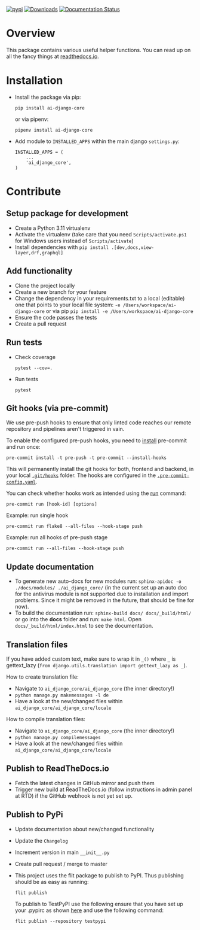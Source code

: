 [![pypi](https://img.shields.io/pypi/v/ai-django-core.svg)](https://pypi.python.org/pypi/ai-django-core/)
[![Downloads](https://pepy.tech/badge/ai-django-core)](https://pepy.tech/project/ai-django-core)
[![Documentation Status](https://readthedocs.org/projects/ai-django-core/badge/?version=latest)](https://ai-django-core.readthedocs.io/en/latest/?badge=latest)

# Overview

This package contains various useful helper functions. You can read up on all the fancy things at
[readthedocs.io](https://ai-django-core.readthedocs.io/en/latest/index.html).

# Installation

- Install the package via pip:

  `pip install ai-django-core`

  or via pipenv:

  `pipenv install ai-django-core`

- Add module to `INSTALLED_APPS` within the main django `settings.py`:

    ````
    INSTALLED_APPS = (
        ...
        'ai_django_core',
    )
     ````

# Contribute

## Setup package for development

- Create a Python 3.11 virtualenv
- Activate the virtualenv (take care that you need `Scripts/activate.ps1` for Windows users instead of
  `Scripts/activate`)
- Install dependencies with `pip install .[dev,docs,view-layer,drf,graphql]`

## Add functionality

- Clone the project locally
- Create a new branch for your feature
- Change the dependency in your requirements.txt to a local (editable) one that points to your local file system:
  `-e /Users/workspace/ai-django-core` or via pip  `pip install -e /Users/workspace/ai-django-core`
- Ensure the code passes the tests
- Create a pull request

## Run tests

- Check coverage
  ````
  pytest --cov=.
  ````

- Run tests
  ````
  pytest
  ````

## Git hooks (via pre-commit)

We use pre-push hooks to ensure that only linted code reaches our remote repository and pipelines aren't triggered in
vain.

To enable the configured pre-push hooks, you need to [install](https://pre-commit.com/) pre-commit and run once:

    pre-commit install -t pre-push -t pre-commit --install-hooks

This will permanently install the git hooks for both, frontend and backend, in your local
[`.git/hooks`](./.git/hooks) folder.
The hooks are configured in the [`.pre-commit-config.yaml`](.pre-commit-config.yaml).

You can check whether hooks work as intended using the [run](https://pre-commit.com/#pre-commit-run) command:

    pre-commit run [hook-id] [options]

Example: run single hook

    pre-commit run flake8 --all-files --hook-stage push

Example: run all hooks of pre-push stage

    pre-commit run --all-files --hook-stage push

## Update documentation

- To generate new auto-docs for new modules run: `sphinx-apidoc -o ./docs/modules/ ./ai_django_core/` (in the current
  set up an auto doc for the antivirus module is not supported due to installation and import problems. Since it might
  be removed in the future, that should be fine for now).
- To build the documentation run: `sphinx-build docs/ docs/_build/html/` or go into the **docs** folder and
  run: `make html`. Open `docs/_build/html/index.html` to see the documentation.

## Translation files

If you have added custom text, make sure to wrap it in `_()` where `_` is
gettext_lazy (`from django.utils.translation import gettext_lazy as _`).

How to create translation file:

* Navigate to `ai_django_core/ai_django_core` (the inner directory!)
* `python manage.py makemessages -l de`
* Have a look at the new/changed files within `ai_django_core/ai_django_core/locale`

How to compile translation files:

* Navigate to `ai_django_core/ai_django_core` (the inner directory!)
* `python manage.py compilemessages`
* Have a look at the new/changed files within `ai_django_core/ai_django_core/locale`

## Publish to ReadTheDocs.io

- Fetch the latest changes in GitHub mirror and push them
- Trigger new build at ReadTheDocs.io (follow instructions in admin panel at RTD) if the GitHub webhook is not yet set
  up.

## Publish to PyPi

- Update documentation about new/changed functionality

- Update the `Changelog`

- Increment version in main `__init__.py`

- Create pull request / merge to master

- This project uses the flit package to publish to PyPI. Thus publishing should be as easy as running:
  ```
  flit publish
  ```

  To publish to TestPyPI use the following ensure that you have set up your .pypirc as
  shown [here](https://flit.readthedocs.io/en/latest/upload.html#using-pypirc) and use the following command:

  ```
  flit publish --repository testpypi
  ```
